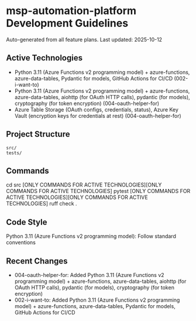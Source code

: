 # msp-automation-platform Development Guidelines

Auto-generated from all feature plans. Last updated: 2025-10-12

## Active Technologies
- Python 3.11 (Azure Functions v2 programming model) + azure-functions, azure-data-tables, Pydantic for models, GitHub Actions for CI/CD (002-i-want-to)
- Python 3.11 (Azure Functions v2 programming model) + azure-functions, azure-data-tables, aiohttp (for OAuth HTTP calls), pydantic (for models), cryptography (for token encryption) (004-oauth-helper-for)
- Azure Table Storage (OAuth configs, credentials, status), Azure Key Vault (encryption keys for credentials at rest) (004-oauth-helper-for)

## Project Structure
```
src/
tests/
```

## Commands
cd src [ONLY COMMANDS FOR ACTIVE TECHNOLOGIES][ONLY COMMANDS FOR ACTIVE TECHNOLOGIES] pytest [ONLY COMMANDS FOR ACTIVE TECHNOLOGIES][ONLY COMMANDS FOR ACTIVE TECHNOLOGIES] ruff check .

## Code Style
Python 3.11 (Azure Functions v2 programming model): Follow standard conventions

## Recent Changes
- 004-oauth-helper-for: Added Python 3.11 (Azure Functions v2 programming model) + azure-functions, azure-data-tables, aiohttp (for OAuth HTTP calls), pydantic (for models), cryptography (for token encryption)
- 002-i-want-to: Added Python 3.11 (Azure Functions v2 programming model) + azure-functions, azure-data-tables, Pydantic for models, GitHub Actions for CI/CD

<!-- MANUAL ADDITIONS START -->
<!-- MANUAL ADDITIONS END -->
